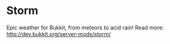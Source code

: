 Storm
=====

Epic weather for Bukkit, from meteors to acid rain! Read more: http://dev.bukkit.org/server-mods/storm/